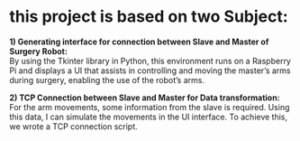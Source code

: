 # this project is based on two Subject:
**1) Generating interface for connection between Slave and Master of Surgery Robot:**  
    By using the Tkinter library in Python, this environment runs on a Raspberry Pi and displays a UI that assists in controlling and moving the master’s arms during surgery, enabling the use of the robot’s arms.


**2) TCP Connection between Slave and Master for Data transformation:**
  For the arm movements, some information from the slave is required. Using this data, I can simulate the movements in the UI interface. To achieve this, we wrote a TCP connection script.   

